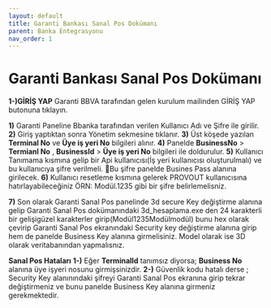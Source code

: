 ```yaml
---
layout: default
title: Garanti Bankası Sanal Pos Dokümanı
parent: Banka Entegrasyonu
nav_order: 1
---
```


# Garanti Bankası Sanal Pos Dokümanı

**1-)GİRİŞ YAP**
Garanti BBVA tarafından gelen kurulum mailinden GİRİŞ YAP butonuna tıklayın.

**1)** Garanti Paneline Bbanka tarafından verilen Kullanıcı Adı ve Şifre ile girilir.
**2)** Giriş yaptıktan sonra Yönetim sekmesine tıklanır.
**3)** Üst köşede yazılan **Terminal No** ve **Üye iş yeri No** bilgileri alınır.
**4)** Panelde **BusinessNo** > **Termianl No** ,  **BusinessId** > **Üye iş yeri No** bilgileri ile doldurulur.
**5)** Kullanıcı Tanımama kısmına gelip bir Api kullanıcısı(İş yeri kullanıcısı oluşturulmalı) ve bu kullanıcıya şifre verilmeli. Bu şifre panelde Busines Pass alanına girilecek.
**6)** Kullanıcı resetleme kısmına gelerek PROVOUT kullanıcısına hatırlayabileceğiniz ÖRN: Modül.1235 gibi bir şifre belirlemelisniz.

**7)** Son olarak Garanti Sanal Pos panelinde 3d secure Key değiştirme alanına gelip Garanti Sanal Pos dokümanındaki 3d_hesaplama.exe den 24 karakterli bir gelişigüzel karakterler girip(Modül1235Modülmodül) bunu hex olarak çevirip Garanti Sanal Pos ekranındaki Security key değiştirme alanına girip hem de panelde Business Key alanına girmelisiniz. Model olarak ise 3D olarak veritabanından yapmalısnız. 


**Sanal Pos Hataları**
**1-)** Eğer **TerminalId** tanımsız diyorsa; **Business No** alanına üye işyeri nosunu girmişsinizdir.
**2-)** Güvenlik kodu hatalı derse ; Security Key alanınındaki şifreyi Garanti Sanal Pos ekranına girip tekrar değiştirmeniz ve bunu panelde Business Key alanına girmeniz gerekmektedir.



